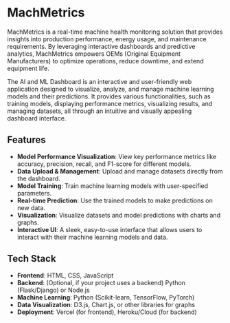 # MachMetrics
MachMetrics is a real-time machine health monitoring solution that provides insights into production performance, energy usage, and maintenance requirements. By leveraging interactive dashboards and predictive analytics, MachMetrics empowers OEMs (Original Equipment Manufacturers) to optimize operations, reduce downtime, and extend equipment life.

The AI and ML Dashboard is an interactive and user-friendly web application designed to visualize, analyze, and manage machine learning models and their predictions. It provides various functionalities, such as training models, displaying performance metrics, visualizing results, and managing datasets, all through an intuitive and visually appealing dashboard interface.

## Features

- **Model Performance Visualization**: View key performance metrics like accuracy, precision, recall, and F1-score for different models.
- **Data Upload & Management**: Upload and manage datasets directly from the dashboard.
- **Model Training**: Train machine learning models with user-specified parameters.
- **Real-time Prediction**: Use the trained models to make predictions on new data.
- **Visualization**: Visualize datasets and model predictions with charts and graphs.
- **Interactive UI**: A sleek, easy-to-use interface that allows users to interact with their machine learning models and data.

## Tech Stack

- **Frontend**: HTML, CSS, JavaScript
- **Backend**: (Optional, if your project uses a backend) Python (Flask/Django) or Node.js
- **Machine Learning**: Python (Scikit-learn, TensorFlow, PyTorch)
- **Data Visualization**: D3.js, Chart.js, or other libraries for graphs
- **Deployment**: Vercel (for frontend), Heroku/Cloud (for backend)
